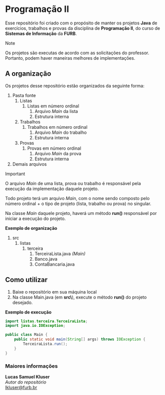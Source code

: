 # Programação II
Esse repositório foi criado com o propósito de manter os projetos **Java** de exercícios, trabalhos e provas da disciplina de **Programação II**, do curso de **Sistemas de Informação** da **FURB**.

> [!NOTE]
> 
> Os projetos são executas de acordo com as solicitações do professor. Portanto, podem haver maneiras melhores de implementações.

## A organização
Os projetos desse repositório estão organizados da seguinte forma:

1. Pasta fonte
   1. Listas
      1. Listas em número ordinal
         1. Arquivo *Main* da lista
         2. Estrutura interna
   2. Trabalhos
      1.  Trabalhos em número ordinal
          1. Arquivo *Main* do trabalho
          2. Estrutura interna
   3. Provas
      1. Provas em número ordinal
          1. Arquivo *Main* da prova
          2. Estrutura interna
2. Demais arquivos

> [!IMPORTANT]
> O arquivo *Main* de uma lista, prova ou trabalho é responsável pela execução da implementação daquele projeto.

Todo projeto terá um arquivo *Main*, com o nome sendo composto pelo número ordinal + o tipo de projeto (lista, trabalho ou prova) no singular.

Na classe *Main* daquele projeto, haverá um método **run()** responsável por iniciar a execução do projeto.

**Exemplo de organização**

1. src
   1. listas
      1. terceira
         1. TerceiraLista.java *(Main)*
         2. Banco.java
         3. ContaBancaria.java

## Como utilizar
1. Baixe o repositório em sua máquina local
2. Na classe Main.java (em **src\\**), execute o método **run()** do projeto desejado.

**Exemplo de execução**
```java
import listas.terceira.TerceiraLista;
import java.io.IOException;

public class Main {
    public static void main(String[] args) throws IOException {
        TerceiraLista.run();
    }
}
```

### Maiores informações
**Lucas Samuel Kluser**  
*Autor do repositório*  
lkluser@furb.br
